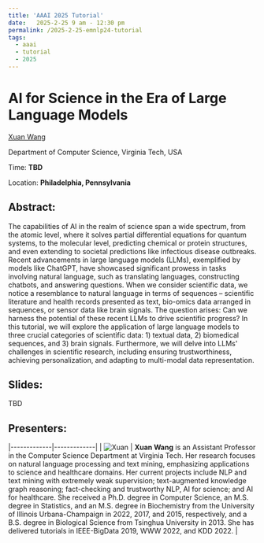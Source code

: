 ```yaml
---
title: 'AAAI 2025 Tutorial'
date:   2025-2-25 9 am - 12:30 pm
permalink: /2025-2-25-emnlp24-tutorial
tags:
  - aaai
  - tutorial
  - 2025
---
```


# AI for Science in the Era of Large Language Models

[Xuan Wang](https://xuanwang91.github.io/)

Department of Computer Science, Virginia Tech, USA

Time: **TBD**

Location: **Philadelphia, Pennsylvania**


## Abstract:
The capabilities of AI in the realm of science span a wide spectrum, from the atomic level, where it solves partial differential equations for quantum systems, to the molecular level, predicting chemical or protein structures, and even extending to societal predictions like infectious disease outbreaks. Recent advancements in large language models (LLMs), exemplified by models like ChatGPT, have showcased significant prowess in tasks involving natural language, such as translating languages, constructing chatbots, and answering questions. When we consider scientific data, we notice a resemblance to natural language in terms of sequences – scientific literature and health records presented as text, bio-omics data arranged in sequences, or sensor data like brain signals. The question arises: Can we harness the potential of these recent LLMs to drive scientific progress? In this tutorial, we will explore the application of large language models to three crucial categories of scientific data: 1) textual data, 2) biomedical sequences, and 3) brain signals. Furthermore, we will delve into LLMs' challenges in scientific research, including ensuring trustworthiness, achieving personalization, and adapting to multi-modal data representation.


## Slides:
TBD


## Presenters: 

|-------------|-------------|
| ![Xuan](https://github.com/xuanwang91/xuanwang91.github.io/blob/master/images/img/Xuan2016.jpg?raw=True) | **Xuan Wang** is an Assistant Professor in the Computer Science Department at Virginia Tech. Her research focuses on natural language processing and text mining, emphasizing applications to science and healthcare domains. Her current projects include NLP and text mining with extremely weak supervision; text-augmented knowledge graph reasoning; fact-checking and trustworthy NLP, AI for science; and AI for healthcare. She received a Ph.D. degree in Computer Science, an M.S. degree in Statistics, and an M.S. degree in Biochemistry from the University of Illinois Urbana-Champaign in 2022, 2017, and 2015, respectively, and a B.S. degree in Biological Science from Tsinghua University in 2013. She has delivered tutorials in IEEE-BigData 2019, WWW 2022, and KDD 2022. |

